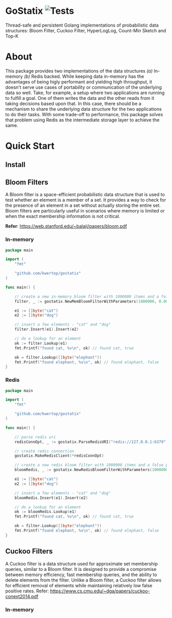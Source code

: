 GoStatix ![Tests](https://github.com/kwertop/gostatix/actions/workflows/run_tests.yml/badge.svg)
==========

Thread-safe and persistent Golang implementations of probabilistic data structures: Bloom Filter, Cuckoo Filter, HyperLogLog, Count-Min Sketch and Top-K

# About

This package provides two implementations of the data structures _(a)_ In-memory _(b)_ Redis backed. While keeping data in-memory has the advantages of being higly performant and yielding high throughput, it doesn't serve use cases of portability or communication of the underlying data so well. Take, for example, a setup where two applications are running to fulfill a goal. One of them writes the data and the other reads from it taking decisions based upon that. In this case, there should be a mechanism to share the underlying data structure for the two applications to do their tasks. With some trade-off to performance, this package solves that problem using Redis as the intermediate storage layer to achieve the same.

# Quick Start

## Install

## Bloom Filters

A Bloom filter is a space-efficient probabilistic data structure that is used to test whether an element is a member of a set. It provides a way to check for the presence of an element in a set without actually storing the entire set. Bloom filters are particularly useful in scenarios where memory is limited or when the exact membership information is not critical.

**Refer**: https://web.stanford.edu/~balaji/papers/bloom.pdf

### In-memory

```go
package main

import (
	"fmt"

	"github.com/kwertop/gostatix"
)

func main() {

	// create a new in-memory bloom filter with 1000000 items and a false positive rate of 0.0001
	filter, _ := gostatix.NewMemBloomFilterWithParameters(1000000, 0.001)

	e1 := []byte("cat")
	e2 := []byte("dog")

	// insert a few elements - "cat" and "dog"
	filter.Insert(e1).Insert(e2)

	// do a lookup for an element
	ok := filter.Lookup(e1)
	fmt.Printf("found cat, %v\n", ok) // found cat, true

	ok = filter.Lookup([]byte("elephant"))
	fmt.Printf("found elephant, %v\n", ok) // found elephant, false
}

```

### Redis

```go
package main

import (
	"fmt"

	"github.com/kwertop/gostatix"
)

func main() {

    // parse redis uri
    redisConnOpt, _ := gostatix.ParseRedisURI("redis://127.0.0.1:6379")

    // create redis connection
    gostatix.MakeRedisClient(*redisConnOpt)

    // create a new redis bloom filter with 1000000 items and a false positive rate of 0.0001
    bloomRedis, _ := gostatix.NewRedisBloomFilterWithParameters(1000000, 0.001)

    e1 := []byte("cat")
    e2 := []byte("dog")

    // insert a few elements - "cat" and "dog"
    bloomRedis.Insert(e1).Insert(e2)

    // do a lookup for an element
    ok := bloomRedis.Lookup(e1)
    fmt.Printf("found cat, %v\n", ok) // found cat, true

    ok = filter.Lookup([]byte("elephant"))
    fmt.Printf("found elephant, %v\n", ok) // found elephant, false
}

```

## Cuckoo Filters

A Cuckoo filter is a data structure used for approximate set membership queries, similar to a Bloom filter. It is designed to provide a compromise between memory efficiency, fast membership queries, and the ability to delete elements from the filter. Unlike a Bloom filter, a Cuckoo filter allows for efficient removal of elements while maintaining relatively low false positive rates.
Refer: https://www.cs.cmu.edu/~dga/papers/cuckoo-conext2014.pdf

### In-memory

